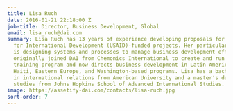 ```yaml
---
title: Lisa Ruch
date: 2016-01-21 22:18:00 Z
job-title: Director, Business Development, Global
email: lisa_ruch@dai.com
summary: Lisa Ruch has 13 years of experience developing proposals for U.S. Agency
  for International Development (USAID)-funded projects. Her particular area of expertise
  is designing systems and processes to manage business development efforts. Lisa
  originally joined DAI from Chemonics International to create and run the new business
  training program and now directs business development in Latin America and the Caribbean,
  Haiti, Eastern Europe, and Washington-based programs. Lisa has a bachelor's degree
  in international relations from American University and a master's degree in international
  studies from Johns Hopkins School of Advanced International Studies.
image: https://assetify-dai.com/contacts/lisa-ruch.jpg
sort-order: 7
---
```


